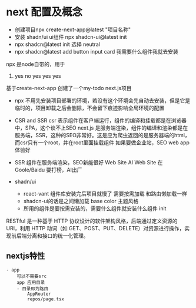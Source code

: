 # next 配置及概念
- 创建项目npx create-next-app@latest "项目名称"
- 安装 shadn/ui ui组件 npx shadcn-ui@latest init
- npx shadcn@latest init 选择 neutral
- npx shadcn@latest add button input card   我需要什么组件我就去安装


npx 是node自带的，用于
1. yes no yes yes yes

基于create-next-app 创建了一个my-todo next.js项目
- npx 不用先安装项目部署的环境，若没有这个环境会先自动去安装，但是它是临时的，项目卸载之后会删除，不会留下痕迹影响全局环境的配置

- CSR and SSR
    csr 表示组件在客户端运行，组件的编译和挂载都是在浏览器中，SPA，这个谈不上SEO
    next.js 是服务端渲染，组件的编译和渲染都是在服务端，SSR，这种的SEO非常好。这是应为爬虫返回的是服务器端的html，而csr只有一个root，并在root里面挂载组件
    如果要做企业站，SEO
    web app 体验好

- SSR
    组件在服务端渲染，SEO新能很好
    Web Site 
    AI Web Site 在Goole/Baidu 要打榜，AI出厂

- shadn/ui
    - react-vant 组件库安装完后项目就慢了
        需要按需加载 和路由懒加载一样 
    - shadcn-ui的话是之间懒加载
        base color 主题风格
    - 所用的组件是要按需安装的，需要什么组件就安装什么组件
        init 

RESTful 是一种基于 HTTP 协议设计的软件架构风格，后端通过定义资源的 URI，利用 HTTP 动词（如 GET、POST、PUT、DELETE）对资源进行操作，实现前后端分离和接口的统一化管理。

## nextjs特性
    - app 
        可以不需要src
        app 应用目录
        - 目录即为路由
            AppRouter
            repos/page.tsx